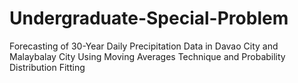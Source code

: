 # Undergraduate-Special-Problem
Forecasting of 30-Year Daily Precipitation Data in Davao City and Malaybalay City Using Moving Averages Technique and Probability Distribution Fitting
